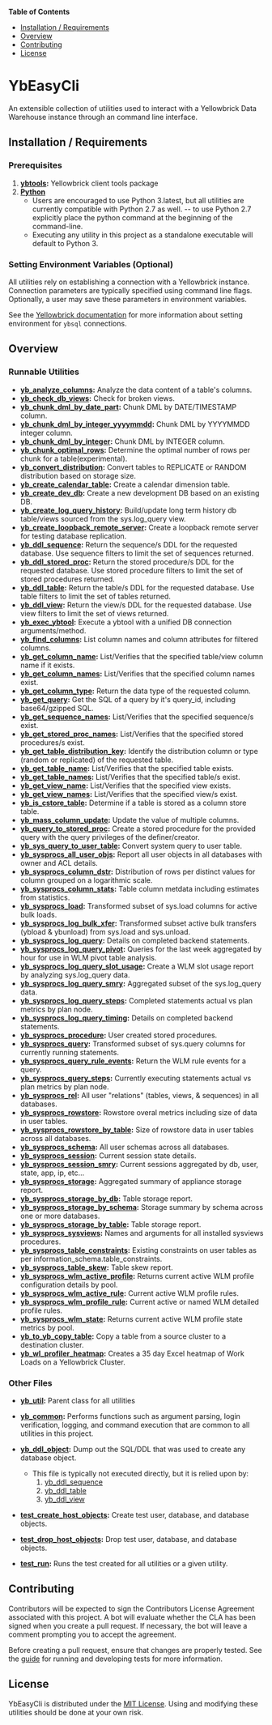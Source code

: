 **Table of Contents**

-  [Installation / Requirements](#installation)
-  [Overview](#overview)
-  [Contributing](#contributing)
-  [License](#license)

# YbEasyCli

An extensible collection of utilities used to interact with a Yellowbrick Data Warehouse instance through an command line interface.


<a id="installation"></a>

## Installation / Requirements

### Prerequisites

1.  **[ybtools](https://www.yellowbrick.com/docs/4.0/client_tools/client_tools_intro.html):**
    Yellowbrick client tools package
2.  **[Python](https://www.python.org)**
    - Users are encouraged to use Python 3.latest, but all utilities are currently compatible with Python 2.7 as well.
    -- to use Python 2.7 explicitly place the python command at the beginning of the command-line.
    - Executing any utility in this project as a standalone executable will default to Python 3.

### Setting Environment Variables (Optional)

All utilities rely on establishing a connection with a Yellowbrick instance.
Connection parameters are typically specified using command line flags.
Optionally, a user may save these parameters in environment variables.

See the [Yellowbrick documentation](https://www.yellowbrick.com/docs/5.2/administration/ybsql_env_variables.html) for more information about setting environment for `ybsql` connections.


<a id="overview"></a>

## Overview

### Runnable Utilities

-   **[yb_analyze_columns](./yb_analyze_columns.py):** Analyze the data content of a table's columns.
-   **[yb_check_db_views](./yb_check_db_views.py):** Check for broken views.
-   **[yb_chunk_dml_by_date_part](./yb_chunk_dml_by_date_part.py):** Chunk DML by DATE/TIMESTAMP column.
-   **[yb_chunk_dml_by_integer_yyyymmdd](./yb_chunk_dml_by_integer_yyyymmdd.py):** Chunk DML by YYYYMMDD integer column.
-   **[yb_chunk_dml_by_integer](./yb_chunk_dml_by_integer.py):** Chunk DML by INTEGER column.
-   **[yb_chunk_optimal_rows](./yb_chunk_optimal_rows.py):** Determine the optimal number of rows per chunk for a table(experimental).
-   **[yb_convert_distribution](./yb_convert_table_to_distribution.py):** Convert tables to REPLICATE or RANDOM distribution based on storage size.
-   **[yb_create_calendar_table](./yb_create_calendar_table.py):** Create a calendar dimension table.
-   **[yb_create_dev_db](./yb_create_dev_db.py):** Create a new development DB based on an existing DB.
-   **[yb_create_log_query_history](./yb_create_log_query_history.py):** Build/update long term history db table/views sourced from the sys.log_query view.
-   **[yb_create_loopback_remote_server](./yb_create_loopback_remote_server.py):** Create a loopback remote server for testing database replication.
-   **[yb_ddl_sequence](./yb_ddl_sequence.py):** Return the sequence/s DDL for the requested database.  Use sequence filters to limit the set of sequences returned.
-   **[yb_ddl_stored_proc](./yb_ddl_stored_proc.py):** Return the stored procedure/s DDL for the requested database.  Use stored procedure filters to limit the set of stored procedures returned.
-   **[yb_ddl_table](./yb_ddl_table.py):** Return the table/s DDL for the requested database.  Use table filters to limit the set of tables returned.
-   **[yb_ddl_view](./yb_ddl_view.py):** Return the view/s DDL for the requested database.  Use view filters to limit the set of views returned.
-   **[yb_exec_ybtool](./yb_exec_ybtool.py):** Execute a ybtool with a unified DB connection arguments/method.
-   **[yb_find_columns](./yb_find_columns.py):** List column names and column attributes for filtered columns.
-   **[yb_get_column_name](./yb_get_column_name.py):** List/Verifies that the specified table/view column name if it exists.
-   **[yb_get_column_names](./yb_get_column_names.py):** List/Verifies that the specified column names exist.
-   **[yb_get_column_type](./yb_get_column_type.py):** Return the data type of the requested column.
-   **[yb_get_query](./yb_get_query.py):** Get the SQL of a query by it's query_id, including base64/gzipped SQL.
-   **[yb_get_sequence_names](./yb_get_sequence_names.py):** List/Verifies that the specified sequence/s exist.
-   **[yb_get_stored_proc_names](./yb_get_stored_proc_names.py):** List/Verifies that the specified stored procedures/s exist.
-   **[yb_get_table_distribution_key](./yb_get_table_distribution_key.py):** Identify the distribution column or type (random or replicated) of the requested table.
-   **[yb_get_table_name](./yb_get_table_name.py):** List/Verifies that the specified table exists.
-   **[yb_get_table_names](./yb_get_table_names.py):** List/Verifies that the specified table/s exist.
-   **[yb_get_view_name](./yb_get_view_name.py):** List/Verifies that the specified view exists.
-   **[yb_get_view_names](./yb_get_view_names.py):** List/Verifies that the specified view/s exist.
-   **[yb_is_cstore_table](./yb_is_cstore_table.py):** Determine if a table is stored as a column store table.
-   **[yb_mass_column_update](./yb_mass_column_update.py):** Update the value of multiple columns.
-   **[yb_query_to_stored_proc](./yb_query_to_stored_proc.py):** Create a stored procedure for the provided query with the query privileges of the definer/creator.
-   **[yb_sys_query_to_user_table](./yb_sys_query_to_user_table.py):** Convert system query to user table.
-   **[yb_sysprocs_all_user_objs](./yb_sysprocs_all_user_objs.py):** Report all user objects in all databases with owner and ACL details.
-   **[yb_sysprocs_column_dstr](./yb_sysprocs_column_dstr.py):** Distribution of rows per distinct values for column grouped on a logarithmic scale.
-   **[yb_sysprocs_column_stats](./yb_sysprocs_column_stats.py):** Table column metdata including estimates from statistics.
-   **[yb_sysprocs_load](./yb_sysprocs_load.py):** Transformed subset of sys.load columns for active bulk loads.
-   **[yb_sysprocs_log_bulk_xfer](./yb_sysprocs_log_bulk_xfer.py):** Transformed subset active bulk transfers (ybload & ybunload) from sys.load and sys.unload.
-   **[yb_sysprocs_log_query](./yb_sysprocs_log_query.py):** Details on completed backend statements.
-   **[yb_sysprocs_log_query_pivot](./yb_sysprocs_log_query_pivot.py):** Queries for the last week aggregated by hour for use in WLM pivot table analysis.
-   **[yb_sysprocs_log_query_slot_usage](./yb_sysprocs_log_query_slot_usage.py):** Create a WLM slot usage report by analyzing sys.log_query data.
-   **[yb_sysprocs_log_query_smry](./yb_sysprocs_log_query_smry.py):** Aggregated subset of the sys.log_query data.
-   **[yb_sysprocs_log_query_steps](./yb_sysprocs_log_query_steps.py):** Completed statements actual vs plan metrics by plan node.
-   **[yb_sysprocs_log_query_timing](./yb_sysprocs_log_query_timing.py):** Details on completed backend statements.
-   **[yb_sysprocs_procedure](./yb_sysprocs_procedure.py):** User created stored procedures.
-   **[yb_sysprocs_query](./yb_sysprocs_query.py):** Transformed subset of sys.query columns for currently running statements.
-   **[yb_sysprocs_query_rule_events](./yb_sysprocs_query_rule_events.py):** Return the WLM rule events for a query.
-   **[yb_sysprocs_query_steps](./yb_sysprocs_query_steps.py):** Currently executing statements actual vs plan metrics by plan node.
-   **[yb_sysprocs_rel](./yb_sysprocs_rel.py):** All user "relations" (tables, views, & sequences) in all databases.
-   **[yb_sysprocs_rowstore](./yb_sysprocs_rowstore.py):** Rowstore overal metrics including size of data in user tables.
-   **[yb_sysprocs_rowstore_by_table](./yb_sysprocs_rowstore_by_table.py):** Size of rowstore data in user tables across all databases.
-   **[yb_sysprocs_schema](./yb_sysprocs_schema.py):** All user schemas across all databases.
-   **[yb_sysprocs_session](./yb_sysprocs_session.py):** Current session state details.
-   **[yb_sysprocs_session_smry](./yb_sysprocs_session_smry.py):** Current sessions aggregated by db, user, state, app, ip, etc...
-   **[yb_sysprocs_storage](./yb_sysprocs_storage.py):** Aggregated summary of appliance storage report.
-   **[yb_sysprocs_storage_by_db](./yb_sysprocs_storage_by_db.py):** Table storage report.
-   **[yb_sysprocs_storage_by_schema](./yb_sysprocs_storage_by_schema.py):** Storage summary by schema across one or more databases.
-   **[yb_sysprocs_storage_by_table](./yb_sysprocs_storage_by_table.py):** Table storage report.
-   **[yb_sysprocs_sysviews](./yb_sysprocs_sysviews.py):** Names and arguments for all installed sysviews procedures.
-   **[yb_sysprocs_table_constraints](./yb_sysprocs_table_constraints.py):** Existing constraints on user tables as per information_schema.table_constraints.
-   **[yb_sysprocs_table_skew](./yb_sysprocs_table_skew.py):** Table skew report.
-   **[yb_sysprocs_wlm_active_profile](./yb_sysprocs_wlm_active_profile.py):** Returns current active WLM profile configuration details by pool.
-   **[yb_sysprocs_wlm_active_rule](./yb_sysprocs_wlm_active_rule.py):** Current active WLM profile rules.
-   **[yb_sysprocs_wlm_profile_rule](./yb_sysprocs_wlm_profile_rule.py):** Current active or named WLM detailed profile rules.
-   **[yb_sysprocs_wlm_state](./yb_sysprocs_wlm_state.py):** Returns current active WLM profile state metrics by pool.
-   **[yb_to_yb_copy_table](./yb_to_yb_copy_table.py):** Copy a table from a source cluster to a destination cluster.
-   **[yb_wl_profiler_heatmap](./yb_wl_profiler_heatmap.py):** Creates a 35 day Excel heatmap of Work Loads on a Yellowbrick Cluster.

### Other Files

-   **[yb_util](./yb_util.py):** Parent class for all utilities
-   **[yb_common](./yb_common.py):** Performs functions such as argument parsing, login verification, logging,
    and command execution that are common to all utilities in this project.
-   **[yb_ddl_object](./yb_ddl_object.py):** Dump out the SQL/DDL that was used to create any database object.
    - This file is typically not executed directly, but it is relied upon by:
      1.  [yb_ddl_sequence](./yb_ddl_sequence.py)
      2.  [yb_ddl_table](./yb_ddl_table.py)
      3.  [yb_ddl_view](./yb_ddl_view.py)

-   **[test_create_host_objects](./test/test_create_host_objects.py):** Create test user, database, and database objects.
-   **[test_drop_host_objects](./test/test_drop_host_objects.py):** Drop test user, database, and database objects.
-   **[test_run](./test/test_run.py):** Runs the test created for all utilities or a given utility.


<a id="contributing"></a>

## Contributing

Contributors will be expected to sign the Contributors License Agreement
associated with this project. A bot will evaluate whether the CLA has been
signed when you create a pull request. If necessary, the bot will leave a comment
prompting you to accept the agreement.

Before creating a pull request, ensure that changes are properly tested. See the
[guide](./test/README.md) for running and developing tests for more information.

<a id="license"></a>

## License

YbEasyCli is distributed under the [MIT License](./LICENSE). Using and modifying
these utilities should be done at your own risk.
